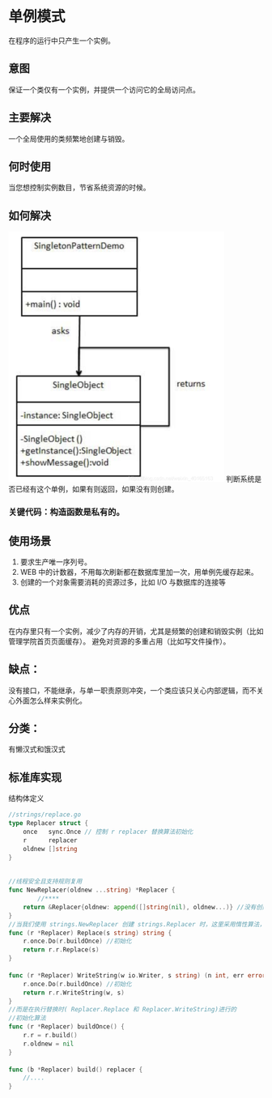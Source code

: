 # 单例模式
在程序的运行中只产生一个实例。

## 意图
保证一个类仅有一个实例，并提供一个访问它的全局访问点。

## 主要解决
一个全局使用的类频繁地创建与销毁。

## 何时使用
当您想控制实例数目，节省系统资源的时候。

## 如何解决
![](process.png)
判断系统是否已经有这个单例，如果有则返回，如果没有则创建。

### 关键代码：构造函数是私有的。

## 使用场景
1. 要求生产唯一序列号。
2. WEB 中的计数器，不用每次刷新都在数据库里加一次，用单例先缓存起来。
3. 创建的一个对象需要消耗的资源过多，比如 I/O 与数据库的连接等

## 优点
在内存里只有一个实例，减少了内存的开销，尤其是频繁的创建和销毁实例（比如管理学院首页页面缓存）。
避免对资源的多重占用（比如写文件操作）。

## 缺点：
没有接口，不能继承，与单一职责原则冲突，一个类应该只关心内部逻辑，而不关心外面怎么样来实例化。

## 分类：
有懒汉式和饿汉式


## 标准库实现
结构体定义
```go
//strings/replace.go
type Replacer struct {
    once   sync.Once // 控制 r replacer 替换算法初始化
    r      replacer
    oldnew []string
}
```
```go

//线程安全且支持规则复用
func NewReplacer(oldnew ...string) *Replacer {
        //****
    return &Replacer{oldnew: append([]string(nil), oldnew...)} //没有创建算法
}
//当我们使用 strings.NewReplacer 创建 strings.Replacer 时，这里采用惰性算法，并没有在这时进行 build 解析替换规则并创建对应算法实例，
func (r *Replacer) Replace(s string) string {
    r.once.Do(r.buildOnce) //初始化
    return r.r.Replace(s)
}

func (r *Replacer) WriteString(w io.Writer, s string) (n int, err error) {
    r.once.Do(r.buildOnce) //初始化
    return r.r.WriteString(w, s)
}
//而是在执行替换时( Replacer.Replace 和 Replacer.WriteString)进行的
//初始化算法
func (r *Replacer) buildOnce() {
    r.r = r.build()
    r.oldnew = nil
}

func (b *Replacer) build() replacer {
    //....
}

```


